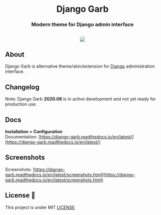 
<h1 align="center"> Django Garb </h1>

<h3 align="center">Modern theme for Django admin interface</h3>

<h2 align="center">
  <img src="https://repository-images.githubusercontent.com/254154082/9c28e800-af5c-11ea-994b-6e5ce19d8e31" float="center"/>
</h2>


## About 
Django Garb is alternative theme/skin/extension for [Django](http://www.djangoproject.com>) administration interface.

## Changelog 
Note: Django Garb **2020.06** is in active development and not yet ready for production use.

## Docs
**Installation + Configuration** <br>
Documentation: [https://django-garb.readthedocs.io/en/latest/](https://django-garb.readthedocs.io/en/latest/)

## Screenshots
Screenshots: [https://django-garb.readthedocs.io/en/latest/screenshots.html](https://django-garb.readthedocs.io/en/latest/screenshots.html)

## License 📝
This project is under MIT [LICENSE](https://github.com/marcelogumercinocosta/django-garb/tree/master/LICENSE)
